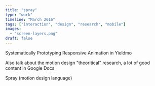 ```yaml
---
title: "spray"
type: "work"
timeline: "March 2016"
tags: ["interaction", "design", "research", "mobile"]
images:
  - "screen-layers.png"
draft: false
---
```


Systematically Prototyping Responsive Animation in Yieldmo

<!--more-->
Also talk about the motion design "theoritical" research, a lot of good content in Google Docs

Spray (motion design language)
